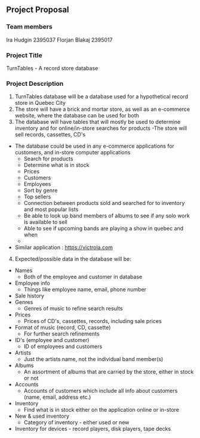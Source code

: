 ## Project Proposal

### Team members

Ira Hudgin 2395037
Florjan Blakaj 2395017

### Project Title

TurnTables - A record store database

### Project Description

1. TurnTables database will be a database used for a hypothetical record store in Quebec City
2. The store will have a brick and mortar store, as well as an e-commerce website, where the database can be used for both
3. The database will have tables that will mostly be used to determine inventory and for online/in-store searches for products
-The store will sell records, cassettes, CD's
  - The database could be used in any e-commerce applications for customers, and in-store computer applications
    - Search for products
    - Determine what is in stock
    - Prices
    - Customers
    - Employees
    - Sort by genre
    - Top sellers
    - Connection between products sold and searched for to inventory and most popular lists
    - Be able to look up band members of albums to see if any solo work is available to sell
    - Able to see if upcoming bands are playing a show in quebec and when
    - 
- Similar application : https://victrola.com
4. Expected/possible data in the database will be:
- Names 
  - Both of the employee and customer in database
- Employee info
  - Things like employee name, email, phone number
- Sale history
- Genres
  - Genres of music to refine search results 
- Prices
  - Prices of CD's, cassettes, records, including sale prices
- Format of music (record, CD, cassette)
  - For further search refinements
- ID's (employee and customer)
  - ID of employees and customers
- Artists
  - Just the artists name, not the individual band member(s)
- Albums
  - An assortment of albums that are carried by the store, either in stock or not
- Accounts 
  - Accounts of customers which include all info about customers (name, email, address etc.)
- Inventory
  - Find what is in stock either on the application online or in-store
- New & used inventory
  - Category of inventory - either used or new
- Inventory for devices - record players, disk players, tape decks

    
    